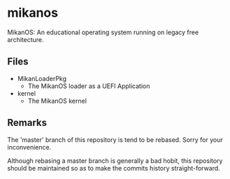 # mikanos
MikanOS: An educational operating system running on legacy free architecture.

## Files

- MikanLoaderPkg
    - The MikanOS loader as a UEFI Application
- kernel
    - The MikanOS kernel

## Remarks

The 'master' branch of this repository is tend to be rebased.
Sorry for your inconvenience.

Although rebasing a master branch is generally a bad hobit, this repository
should be maintained so as to make the commits history straight-forward.
